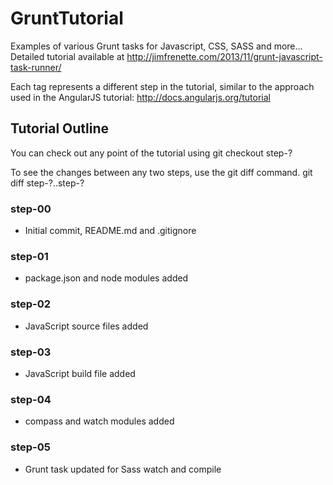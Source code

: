 GruntTutorial
=============

Examples of various Grunt tasks for Javascript, CSS, SASS and more...
Detailed tutorial available at http://jimfrenette.com/2013/11/grunt-javascript-task-runner/

Each tag represents a different step in the tutorial, similar to the approach used in the AngularJS tutorial: http://docs.angularjs.org/tutorial

## Tutorial Outline

You can check out any point of the tutorial using
    git checkout step-?

To see the changes between any two steps, use the git diff command.
    git diff step-?..step-?

### step-00

- Initial commit, README.md and .gitignore

### step-01

- package.json and node modules added

### step-02

- JavaScript source files added

### step-03

- JavaScript build file added

### step-04

- compass and watch modules added

### step-05

- Grunt task updated for Sass watch and compile